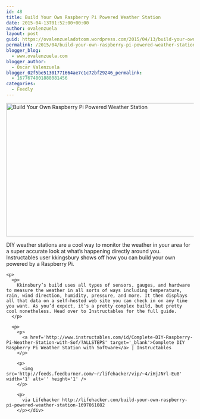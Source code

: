```yaml
---
id: 48
title: Build Your Own Raspberry Pi Powered Weather Station
date: 2015-04-13T01:52:00+00:00
author: ovalenzuela
layout: post
guid: https://ovalenzueladotcom.wordpress.com/2015/04/13/build-your-own-raspberry-pi-powered-weather-station
permalink: /2015/04/build-your-own-raspberry-pi-powered-weather-station.html
blogger_blog:
  - www.ovalenzuela.com
blogger_author:
  - Oscar Valenzuela
blogger_02f5be51301771664ae7c1c72bf29246_permalink:
  - 1677674801888081456
categories:
  - Feedly
---
```

<div>
  <p>
    <img src='http://i.kinja-img.com/gawker-media/image/upload/s--XI5mua9b--/brpftumtczusu0ano0mo.jpg' width='636' alt='Build Your Own Raspberry Pi Powered Weather Station' height='358' />
  </p>
  
  <p>
    <p>
      DIY weather stations are a cool way to monitor the weather in your area for a super accurate look at what’s happening directly around you. Instructables user kkingsbury shows off how you can build your own powered by a Raspberry Pi.
    </p>
    
    <p>
      <p>
        Kkinsbury’s build uses all types of sensors, gauges, and hardware to measure the weather in all sorts of ways including temperature, rain, wind direction, humidity, pressure, and more. It then displays all that data on a self-hosted web site you can check in on any time you want. As you’d expect, it’s a pretty complex build, but pretty cool nonetheless. Head over to Instructables for the full guide.
      </p>
      
      <p>
        <p>
          <a href='http://www.instructables.com/id/Complete-DIY-Raspberry-Pi-Weather-Station-with-Sof/?ALLSTEPS' target='_blank'>Complete DIY Raspberry Pi Weather Station with Software</a> | Instructables
        </p>
        
        <p>
          <img src='http://feeds.feedburner.com/~r/lifehacker/vip/~4/iHjJNrl-Eu8' width='1' alt='' height='1' />
        </p>
        
        <p>
          via Lifehacker http://lifehacker.com/build-your-own-raspberry-pi-powered-weather-station-1697061082
        </p></div>